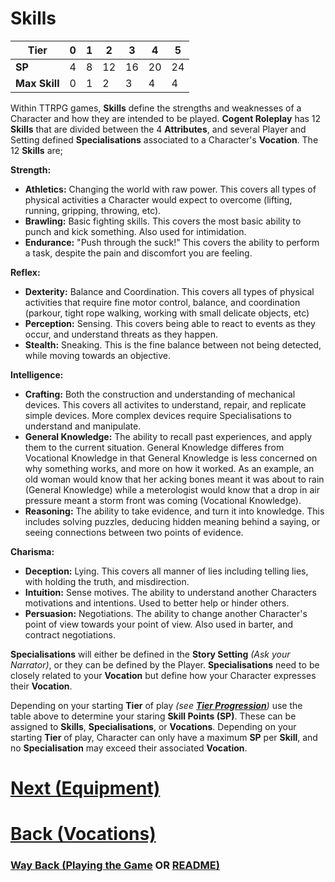# Skills

| Tier | 0 | 1 | 2 | 3 | 4 | 5 |
| --- | --- | --- | --- | --- | --- | --- |
| **SP** | 4 | 8 | 12 | 16 | 20 | 24 |
| **Max Skill** | 0 | 1 | 2 | 3 | 4 | 4 |

Within TTRPG games, **Skills** define the strengths and weaknesses of a Character and how they are intended to be played.  **Cogent Roleplay** has 12 **Skills** that are divided between the 4 **Attributes**, and several Player and Setting defined **Specialisations** associated to a Character's **Vocation**.  The 12 **Skills** are; 

**Strength:**
* **Athletics:** Changing the world with raw power.  This covers all types of physical activities a Character would expect to overcome (lifting, running, gripping, throwing, etc).
* **Brawling:** Basic fighting skills.  This covers the most basic ability to punch and kick something.  Also used for intimidation.
* **Endurance:** "Push through the suck!"  This covers the ability to perform a task, despite the pain and discomfort you are feeling.

**Reflex:**
* **Dexterity:** Balance and Coordination.  This covers all types of physical activities that require fine motor control, balance, and coordination (parkour, tight rope walking, working with small delicate objects, etc)
* **Perception:** Sensing.  This covers being able to react to events as they occur, and understand threats as they happen.
* **Stealth:** Sneaking.  This is the fine balance between not being detected, while moving towards an objective.

**Intelligence:**
* **Crafting:** Both the construction and understanding of mechanical devices.  This covers all activites to understand, repair, and replicate simple devices.  More complex devices require Specialisations to understand and manipulate.
* **General Knowledge:** The ability to recall past experiences, and apply them to the current situation.  General Knowledge differes from Vocational Knowledge in that General Knowledge is less concerned on why something works, and more on how it worked.  As an example, an old woman would know that her acking bones meant it was about to rain (General Knowledge) while a meterologist would know that a drop in air pressure meant a storm front was coming (Vocational Knowledge).
* **Reasoning:** The ability to take evidence, and turn it into knowledge.  This includes solving puzzles, deducing hidden meaning behind a saying, or seeing connections between two points of evidence.

**Charisma:**
* **Deception:** Lying.  This covers all manner of lies including telling lies, with holding the truth, and misdirection.
* **Intuition:** Sense motives.  The ability to understand another Characters motivations and intentions.  Used to better help or hinder others.
* **Persuasion:** Negotiations.  The ability to change another Character's point of view towards your point of view.  Also used in barter, and contract negotiations.

**Specialisations** will either be defined in the **Story Setting** *(Ask your Narrator)*, or they can be defined by the Player.  **Specialisations** need to be closely related to your **Vocation** but define how your Character expresses their **Vocation**.  

Depending on your starting **Tier** of play *(see **[Tier Progression](<Tier Progression.md>)**)* use the table above to determine your staring **Skill Points (SP)**.  These can be assigned to **Skills**, **Specialisations**, or **Vocations**.  Depending on your starting **Tier** of play, Character can only have a maximum **SP** per **Skill**, and no **Specialisation** may exceed their associated **Vocation**.


# [Next (Equipment)](<Equipment.md>) 

# [Back (Vocations)](<Vocations.md>) 


### [Way Back (Playing the Game](<Playing the Game - MOC.md>) OR [README)](<../README.md>) 